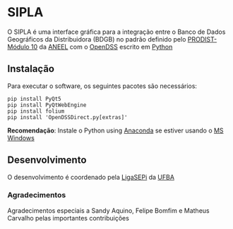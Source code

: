 # SIPLA
O SIPLA é uma interface gráfica para a integração entre o Banco de Dados Geográficos da Distribuidora (BDGB) no padrão definido pelo [PRODIST- Módulo 10](https://www.aneel.gov.br/modulo-10) da [ANEEL](https://www.aneel.gov.br) com o [OpenDSS](http://smartgrid.epri.com/SimulationTool.aspx) escrito em [Python](https://www.python.org)


## Instalação
Para executar o software, os seguintes pacotes são necessários:

```
pip install PyQt5
pip install PyQtWebEngine
pip install folium
pip install 'OpenDSSDirect.py[extras]'
```

**Recomendação**: Instale o Python using [Anaconda](https://www.anaconda.com) se estiver usando o [MS Windows](https://www.microsoft.com/windows/)

## Desenvolvimento 
O desenvolvimento é coordenado pela [LigaSEPi](https://www.ligasep.eng.ufba.br/) da [UFBA](https://www.ufba.br/)

### Agradecimentos
Agradecimentos especiais a Sandy Aquino, Felipe Bomfim e Matheus Carvalho pelas importantes contribuições
